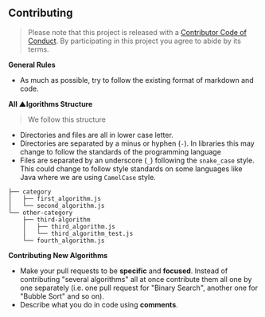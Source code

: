 ## Contributing

> Please note that this project is released with a [Contributor Code of Conduct](code-ofconduct.md). By participating in this project you agree to abide by its terms.

**General Rules**

<p id="general-rules"></p>

- As much as possible, try to follow the existing format of markdown and code.

**All ▲lgorithms Structure**

<p id="structure"></p>

> We follow this structure

- Directories and files are all in lower case letter.
- Directories are separated by a minus or hyphen (`-`). In libraries this may change to follow the standards of the programming language
- Files are separated by an underscore (`_`) following the `snake_case` style. This could change to follow style standards on some languages like Java where we are using `CamelCase` style.

```
├── category
│   ├── first_algorithm.js
│   └── second_algorithm.js
└── other-category
    ├── third-algorithm
    │   ├── third_algorithm.js
    │   └── third_algorithm_test.js
    └── fourth_algorithm.js
```

**Contributing New Algorithms**

<p id="new"></p>

- Make your pull requests to be **specific** and **focused**. Instead of contributing "several algorithms" all at once contribute them all one by one separately (i.e. one pull request for "Binary Search", another one
for "Bubble Sort" and so on).
- Describe what you do in code using **comments**.
